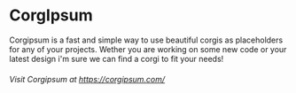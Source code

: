 # CorgIpsum

Corgipsum is a fast and simple way to use beautiful corgis as placeholders for any of your projects. Wether you are working on some new code or your latest design i'm sure we can find a corgi to fit your needs!

###### Visit Corgipsum at https://corgipsum.com/
